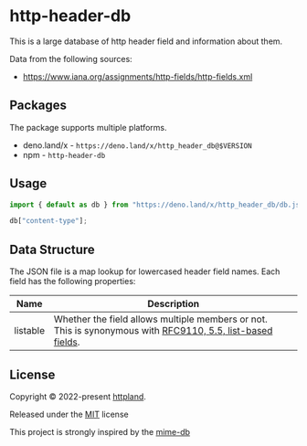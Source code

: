 # http-header-db

This is a large database of http header field and information about them.

Data from the following sources:

- <https://www.iana.org/assignments/http-fields/http-fields.xml>

## Packages

The package supports multiple platforms.

- deno.land/x - `https://deno.land/x/http_header_db@$VERSION`
- npm - `http-header-db`

## Usage

```ts
import { default as db } from "https://deno.land/x/http_header_db/db.json" assert { type: "json" };

db["content-type"];
```

## Data Structure

The JSON file is a map lookup for lowercased header field names. Each field has
the following properties:

| Name     | Description                                                                                                                                                               |
| -------- | ------------------------------------------------------------------------------------------------------------------------------------------------------------------------- |
| listable | Whether the field allows multiple members or not. <br>This is synonymous with [RFC9110, 5.5, list-based fields](https://www.rfc-editor.org/rfc/rfc9110.html#section-5.5). |

## License

Copyright © 2022-present [httpland](https://github.com/httpland).

Released under the [MIT](./LICENSE) license

This project is strongly inspired by the
[mime-db](https://github.com/jshttp/mime-db)

